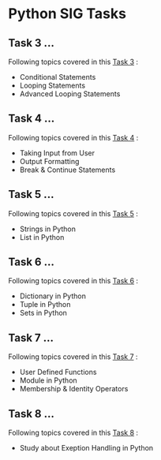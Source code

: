 # Python SIG Tasks

## Task 3 ...
Following topics covered in this [Task 3](Task3.py) :
- Conditional Statements
- Looping Statements
- Advanced Looping Statements

## Task 4 ...
Following topics covered in this [Task 4](Task4.py) :
- Taking Input from User 
- Output Formatting
- Break & Continue Statements

## Task 5 ...
Following topics covered in this [Task 5](Task5.py) :
- Strings in Python
- List in Python
## Task 6 ...
Following topics covered in this [Task 6](Task6.py) :
- Dictionary in Python
- Tuple in Python
- Sets in Python

## Task 7 ...
Following topics covered in this [Task 7](Task7.py) :
- User Defined Functions
- Module in Python
- Membership & Identity Operators

## Task 8 ...
Following topics covered in this [Task 8](Task8.py) :
- Study about Exeption Handling in Python

